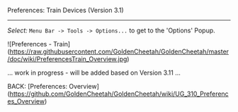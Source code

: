 Preferences: Train Devices (Version 3.1)
***

_Select:_ `Menu Bar -> Tools -> Options...` to get to the 'Options' Popup.

![Preferences - Train] (https://raw.githubusercontent.com/GoldenCheetah/GoldenCheetah/master/doc/wiki/PreferencesTrain_Overview.jpg)

... work in progress - will be added based on Version 3.11 ...


BACK: [Preferences: Overview] (https://github.com/GoldenCheetah/GoldenCheetah/wiki/UG_310_Preferences_Overview)
